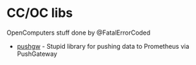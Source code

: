 # CC/OC libs

OpenComputers stuff done by @FatalErrorCoded

- [pushgw](./pushgw) - Stupid library for pushing data to Prometheus via PushGateway
